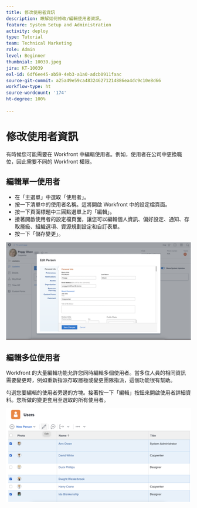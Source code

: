 ```yaml
---
title: 修改使用者資訊
description: 瞭解如何修改/編輯使用者資訊。
feature: System Setup and Administration
activity: deploy
type: Tutorial
team: Technical Marketing
role: Admin
level: Beginner
thumbnial: 10039.jpeg
jira: KT-10039
exl-id: 6df6ee45-ab59-4eb3-a1a0-adcb0911faac
source-git-commit: a25a49e59ca483246271214886ea4dc9c10e8d66
workflow-type: ht
source-wordcount: '174'
ht-degree: 100%

---
```


# 修改使用者資訊

有時候您可能需要在 Workfront 中編輯使用者。例如，使用者在公司中更換職位，因此需要不同的 Workfront 權限。

## 編輯單一使用者

* 在「主選單」中選取「使用者」。
* 按一下清單中的使用者名稱。這將開啟 Workfront 中的設定檔頁面。
* 按一下頁面標題中三圓點選單上的「編輯」。
* 接著開啟使用者的設定檔頁面，讓您可以編輯個人資訊、偏好設定、通知、存取層級、組織選項、資源規劃設定和自訂表單。
* 按一下「儲存變更」。


![[!DNL Edit Person] 視窗](assets/mod_01.png)

## 編輯多位使用者

Workfront 的大量編輯功能允許您同時編輯多個使用者。當多位人員的相同資訊需要變更時，例如重新指派存取層極或變更團隊指派，這個功能很有幫助。

勾選您要編輯的使用者旁邊的方塊。接著按一下「編輯」按鈕來開啟使用者詳細資料。您所做的變更套用至選取的所有使用者。


![[!DNL Edit Person] 視窗](assets/mod_02.png)
